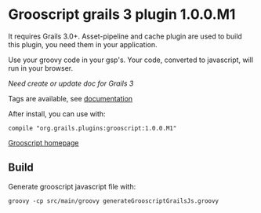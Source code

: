 Grooscript grails 3 plugin 1.0.0.M1
===

It requires Grails 3.0+. Asset-pipeline and cache plugin are used to build this plugin, you need them in your application.

Use your groovy code in your gsp's. Your code, converted to javascript, will run in your browser.

*Need create or update doc for Grails 3*

Tags are available, see [documentation](http://grooscript.org/grails-plugin/index.html)

After install, you can use with:

    compile "org.grails.plugins:grooscript:1.0.0.M1"

[Grooscript homepage](http://grooscript.org/)

Build
---

Generate grooscript javascript file with:

    groovy -cp src/main/groovy generateGrooscriptGrailsJs.groovy